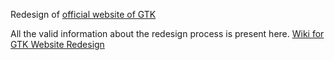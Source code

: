 Redesign of [official website of GTK](https://gtk.org)

All the valid  information about the redesign process is present here.
[Wiki for GTK Website Redesign](https://wiki.gnome.org/Projects/GTK/WebsiteRedesign)